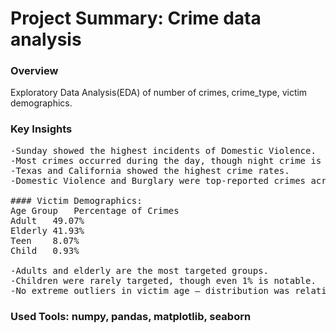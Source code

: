 # Project Summary: Crime data analysis

### Overview
Exploratory Data Analysis(EDA) of number of crimes, crime_type, victim demographics.

### Key Insights
<pre>
-Sunday showed the highest incidents of Domestic Violence.
-Most crimes occurred during the day, though night crime is still significant.
-Texas and California showed the highest crime rates.
-Domestic Violence and Burglary were top-reported crimes across most cities.

#### Victim Demographics:
Age Group	Percentage of Crimes
Adult	49.07%
Elderly	41.93%
Teen	8.07%
Child	0.93%

-Adults and elderly are the most targeted groups.
-Children were rarely targeted, though even 1% is notable.
-No extreme outliers in victim age — distribution was relatively uniform.
</pre>
### Used Tools: numpy, pandas, matplotlib, seaborn
